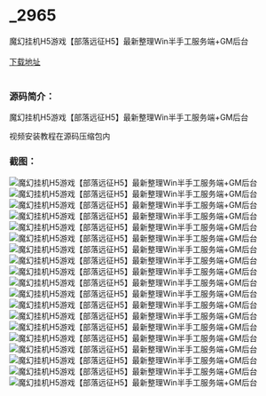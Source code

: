 # _2965
魔幻挂机H5游戏【部落远征H5】最新整理Win半手工服务端+GM后台
<br/></br>
[下载地址](https://www.uuid2.com/2965.html "下载地址")
<br/></br>
<h3>源码简介：</h3>
<p>魔幻挂机H5游戏【部落远征H5】最新整理Win半手工服务端+GM后台<p>
<p>视频安装教程在源码压缩包内<p>
<h3>截图：</h3>
<img src="https://www.uuid2.com/wp-content/uploads/img/202206/2ed3381381.jpg" alt="魔幻挂机H5游戏【部落远征H5】最新整理Win半手工服务端+GM后台"><img src="https://www.uuid2.com/wp-content/uploads/img/202206/2ed3381237.jpg" alt="魔幻挂机H5游戏【部落远征H5】最新整理Win半手工服务端+GM后台"><img src="https://www.uuid2.com/wp-content/uploads/img/202206/aaa0183614.jpg" alt="魔幻挂机H5游戏【部落远征H5】最新整理Win半手工服务端+GM后台"><img src="https://www.uuid2.com/wp-content/uploads/img/202206/aaa0183440.jpg" alt="魔幻挂机H5游戏【部落远征H5】最新整理Win半手工服务端+GM后台"><img src="https://www.uuid2.com/wp-content/uploads/img/202206/aaa0183278.jpg" alt="魔幻挂机H5游戏【部落远征H5】最新整理Win半手工服务端+GM后台"><img src="https://www.uuid2.com/wp-content/uploads/img/202206/aaa0183203.jpg" alt="魔幻挂机H5游戏【部落远征H5】最新整理Win半手工服务端+GM后台"><img src="https://www.uuid2.com/wp-content/uploads/img/202206/aaa0183826.jpg" alt="魔幻挂机H5游戏【部落远征H5】最新整理Win半手工服务端+GM后台"><img src="https://www.uuid2.com/wp-content/uploads/img/202206/aaa0183858.jpg" alt="魔幻挂机H5游戏【部落远征H5】最新整理Win半手工服务端+GM后台"><img src="https://www.uuid2.com/wp-content/uploads/img/202206/aaa0183739.jpg" alt="魔幻挂机H5游戏【部落远征H5】最新整理Win半手工服务端+GM后台"><img src="https://www.uuid2.com/wp-content/uploads/img/202206/b5836c5145.jpg" alt="魔幻挂机H5游戏【部落远征H5】最新整理Win半手工服务端+GM后台"><img src="https://www.uuid2.com/wp-content/uploads/img/202206/b5836c5232.jpg" alt="魔幻挂机H5游戏【部落远征H5】最新整理Win半手工服务端+GM后台"><img src="https://www.uuid2.com/wp-content/uploads/img/202206/b5836c5236.jpg" alt="魔幻挂机H5游戏【部落远征H5】最新整理Win半手工服务端+GM后台"><img src="https://www.uuid2.com/wp-content/uploads/img/202206/b5836c5831.jpg" alt="魔幻挂机H5游戏【部落远征H5】最新整理Win半手工服务端+GM后台"><img src="https://www.uuid2.com/wp-content/uploads/img/202206/b5836c5432.jpg" alt="魔幻挂机H5游戏【部落远征H5】最新整理Win半手工服务端+GM后台"><img src="https://www.uuid2.com/wp-content/uploads/img/202206/b5836c5206.jpg" alt="魔幻挂机H5游戏【部落远征H5】最新整理Win半手工服务端+GM后台"><img src="https://www.uuid2.com/wp-content/uploads/img/202206/b5836c5453.jpg" alt="魔幻挂机H5游戏【部落远征H5】最新整理Win半手工服务端+GM后台"><img src="https://www.uuid2.com/wp-content/uploads/img/202206/b5836c5882.jpg" alt="魔幻挂机H5游戏【部落远征H5】最新整理Win半手工服务端+GM后台"><img src="https://www.uuid2.com/wp-content/uploads/img/202206/c0c871e607.jpg" alt="魔幻挂机H5游戏【部落远征H5】最新整理Win半手工服务端+GM后台"><img src="https://www.uuid2.com/wp-content/uploads/img/202206/c0c871e471.jpg" alt="魔幻挂机H5游戏【部落远征H5】最新整理Win半手工服务端+GM后台">
